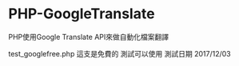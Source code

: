 # PHP-GoogleTranslate
PHP使用Google Translate API來做自動化檔案翻譯

test_googlefree.php 這支是免費的 測試可以使用 測試日期 2017/12/03

